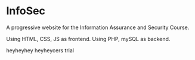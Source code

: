 # InfoSec
A progressive website for the Information Assurance and Security Course.

Using HTML, CSS, JS as frontend.
Using PHP, mySQL as backend.

heyheyhey
heyheycers
trial